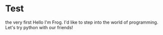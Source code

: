 # Test
the very first
Hello I'm Frog. I'd like to step into the world of programming. Let's try python with our friends!
